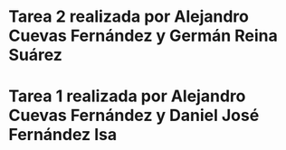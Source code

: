 
# Tarea 2 realizada por Alejandro Cuevas Fernández y Germán Reina Suárez
# Tarea 1 realizada por Alejandro Cuevas Fernández y Daniel José Fernández Isa

 
